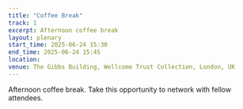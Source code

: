 ```yaml
---
title: "Coffee Break"
track: 1
excerpt: Afternoon coffee break
layout: plenary
start_time: 2025-06-24 15:30
end_time: 2025-06-24 15:45
location:
venue: The Gibbs Building, Wellcome Trust Collection, London, UK
---
```


Afternoon coffee break. Take this opportunity to network with fellow attendees.
